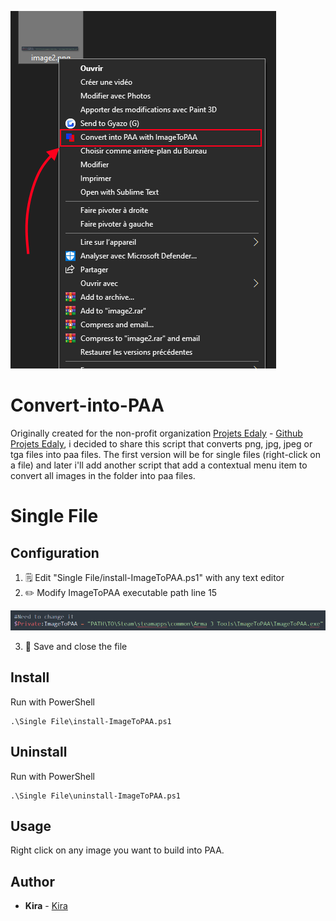 ![Screenshot](pictures/image.png)

# Convert-into-PAA
Originally created for the non-profit organization [Projets Edaly](https://edaly.fr/fr/home) - [Github Projets Edaly](https://github.com/Projets-Edaly), i decided to share this script that converts png, jpg, jpeg or tga files into paa files.
The first version will be for single files (right-click on a file) and later i'll add another script that add a contextual menu item to convert all images in the folder into paa files.

# Single File

## Configuration
1. :spiral_notepad: Edit "Single File/install-ImageToPAA.ps1" with any text editor
2. :pencil2: Modify ImageToPAA executable path line 15

![Screenshot](pictures/image2.png) 

3. :floppy_disk: Save and close the file

## Install
Run with PowerShell
```
.\Single File\install-ImageToPAA.ps1
```

## Uninstall
Run with PowerShell
```
.\Single File\uninstall-ImageToPAA.ps1
```

## Usage
Right click on any image you want to build into PAA.

## Author
* **Kira** - [Kira](https://github.com/TKiraa)
